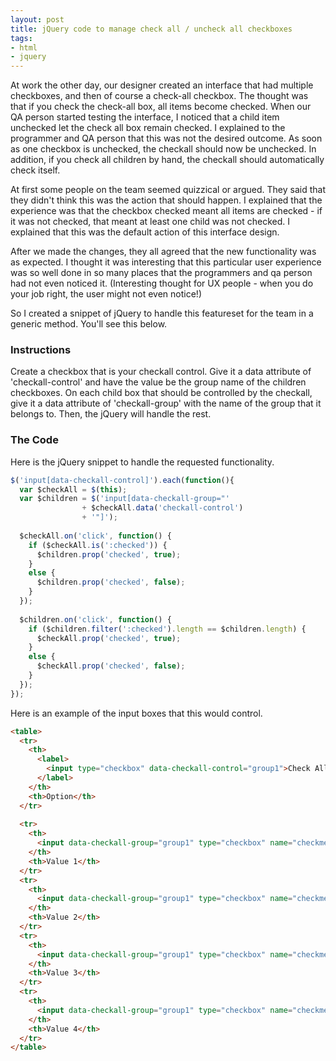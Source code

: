 ```yaml
---
layout: post
title: jQuery code to manage check all / uncheck all checkboxes
tags:
- html
- jquery
---
```

At work the other day, our designer created an interface that had multiple checkboxes, and then of course a check-all checkbox.  The thought was that if you check the check-all box, all items become checked.  When our QA person started testing the interface, I noticed that a child item unchecked let the check all box remain checked.  I explained to the programmer and QA person that this was not the desired outcome.  As soon as one checkbox is unchecked, the checkall should now be unchecked.  In addition, if you check all children by hand, the checkall should automatically check itself.  

At first some people on the team seemed quizzical or argued.  They said that they didn't think this was the action that should happen.  I explained that the experience was that the checkbox checked meant all items are checked - if it was not checked, that meant at least one child was not checked.  I explained that this was the default action of this interface design.  

After we made the changes, they all agreed that the new functionality was as expected.  I thought it was interesting that this particular user experience was so well done in so many places that the programmers and qa person had not even noticed it.  (Interesting thought for UX people - when you do your job right, the user might not even notice!)  

So I created a snippet of jQuery to handle this featureset for the team in a generic method.  You'll see this below.

### Instructions

Create a checkbox that is your checkall control.  Give it a data attribute of 'checkall-control' and have the value be the group name of the children checkboxes.  On each child box that should be controlled by the checkall, give it a data attribute of 'checkall-group' with the name of the group that it belongs to.  Then, the jQuery will handle the rest.

### The Code

Here is the jQuery snippet to handle the requested functionality.

```javascript
$('input[data-checkall-control]').each(function(){
  var $checkAll = $(this);
  var $children = $('input[data-checkall-group="' 
                + $checkAll.data('checkall-control') 
                + '"]');
 
  $checkAll.on('click', function() {
    if ($checkAll.is(':checked')) {
      $children.prop('checked', true);
    }
    else {
      $children.prop('checked', false);
    }
  });
 
  $children.on('click', function() {
    if ($children.filter(':checked').length == $children.length) {
      $checkAll.prop('checked', true);
    }
    else {
      $checkAll.prop('checked', false);
    }
  });
});
```

Here is an example of the input boxes that this would control.
    
```html
<table>
  <tr>
    <th>
      <label>
        <input type="checkbox" data-checkall-control="group1">Check All
      </label>
    </th>
    <th>Option</th>
  </tr>
 
  <tr>
    <th>
      <input data-checkall-group="group1" type="checkbox" name="checkme[]" value="1">
    </th>
    <th>Value 1</th>
  </tr>
  <tr>
    <th>
      <input data-checkall-group="group1" type="checkbox" name="checkme[]" value="2">
    </th>
    <th>Value 2</th>
  </tr>
  <tr>
    <th>
      <input data-checkall-group="group1" type="checkbox" name="checkme[]" value="3">
    </th>
    <th>Value 3</th>
  </tr>
  <tr>
    <th>
      <input data-checkall-group="group1" type="checkbox" name="checkme[]" value="4">
    </th>
    <th>Value 4</th>
  </tr>
</table>
```
